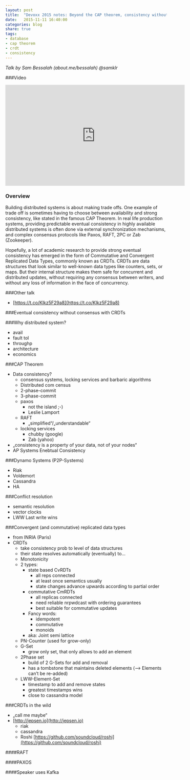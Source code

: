```yaml
---
layout: post
title:  "Devoxx 2015 notes: Beyond the CAP theorem, consistency without consensus with CRDTs"
date:   2015-11-11 16:40:00
categories: blog
share: true
tags:
- database
- cap theorem
- crdt
- consistency
---
```


*Talk by Sam Bessalah (about.me/bessalah) @samklr*

###Video
<iframe width="560" height="315" src="https://www.youtube.com/embed/d8GJMyIGhLw" frameborder="0" allowfullscreen></iframe>

### Overview
Building distributed systems is about making trade offs. One example of trade off is sometimes having to choose between availability and strong consistency, like stated in the famous CAP Theorem. In real life production systems, providing predictable eventual consistency in highly available distributed systems is often done via external synchronization mechanisms, and complex consensus protocols like Paxos, RAFT, 2PC or Zab (Zookeeper).

Hopefully, a lot of academic research to provide strong eventual consistency has emerged in the form of Commutative and Convergent Replicated Data Types, commonly known as CRDTs. CRDTs are data structures that look similar to well-known data types like counters, sets, or maps. But their internal structure makes them safe for concurrent and distributed updates, without requiring any consensus between writers, and without any loss of information in the face of concurrency.

###Other talk
- [https://t.co/Klkz5F29a8](https://t.co/Klkz5F29a8)

###Eventual consistency without consensus with CRDTs

###Why distributed system?
- avail
- fault tol
- throughp
- architecture
- economics

###CAP Theorem
- Data consistency?
    - consensus systems, locking services and barbaric algorithms
    - Distributed com census
    - 2-phase-commit
    - 3-phase-commit
    - paxos
        - not the island ;-)
        - Leslie Lamport
    - RAFT
        - „simplified“/„understandable“
    - locking services
        - chubby (google)
        - Zab (yahoo)
- „consistency is a property of your data, not of your nodes“
- AP Systems Enebtual Consistency

###Dynamo Systems (P2P-Systems)
- Riak
- Voldemort
- Cassandra
- HA

###Conflict resolution
- semantic resolution
- vector clocks
- LWW Last write wins

###Convergent (and commutative) replicated data types
- from INRIA (Paris)
- CRDTs
    - take consistency prob to level of data structures
    - their state resolves automatically (eventually) to…
    - Monotonicity
    - 2 types:
        - state based CvRDTs
            - all reps connected
            - at least once semantics usually
            - state changes advance upwards according to partial order
        - commutative CmRDTs
            - all replicas connected
            - need reliable nrpwdcast with ordering guarantees
            - best suitable for commutative updates
        - Fancy words:
            - idempotent
            - commutative
            - monoids
        - aka: Joint semi lattice
    - PN-Counter (used for grow-only)
    - G-Set
        - grow only set, that only allows to add an element
    - 2Phase set
        - build of 2 G-Sets for add and removal
        - has a tombstone that maintains deleted elements (—> Elements can’t be re-added)
    - LWW-Element-Set
        - timestamp to add and remove states
        - greatest timestamps wins
        - close to cassandra model

###CRDTs in the wild
- „call me maybe“
- [http://jepsen.io](http://jepsen.io)
    - riak
    - cassandra
    - Roshi [https://github.com/soundcloud/roshi](https://github.com/soundcloud/roshi)

####RAFT

####PAXOS

####Speaker uses Kafka

